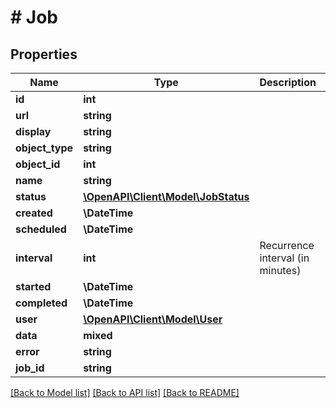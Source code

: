 # # Job

## Properties

Name | Type | Description | Notes
------------ | ------------- | ------------- | -------------
**id** | **int** |  | [readonly]
**url** | **string** |  | [readonly]
**display** | **string** |  | [readonly]
**object_type** | **string** |  | [readonly]
**object_id** | **int** |  | [optional]
**name** | **string** |  |
**status** | [**\OpenAPI\Client\Model\JobStatus**](JobStatus.md) |  |
**created** | **\DateTime** |  | [readonly]
**scheduled** | **\DateTime** |  | [optional]
**interval** | **int** | Recurrence interval (in minutes) | [optional]
**started** | **\DateTime** |  | [optional]
**completed** | **\DateTime** |  | [optional]
**user** | [**\OpenAPI\Client\Model\User**](User.md) |  | [readonly]
**data** | **mixed** |  | [optional]
**error** | **string** |  | [readonly]
**job_id** | **string** |  |

[[Back to Model list]](../../README.md#models) [[Back to API list]](../../README.md#endpoints) [[Back to README]](../../README.md)

